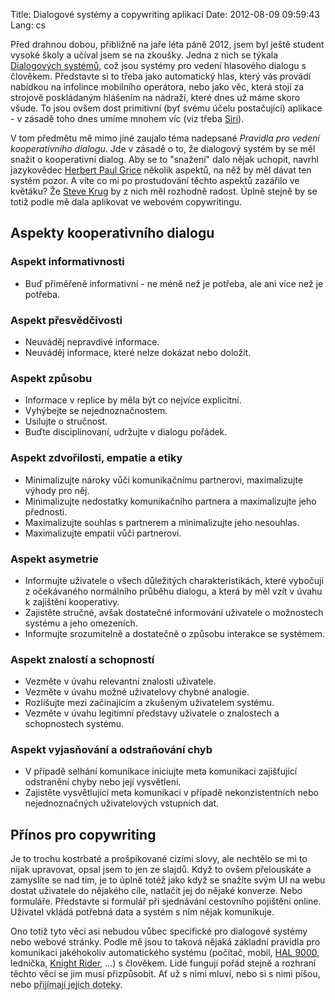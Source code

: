 Title: Dialogové systémy a copywriting aplikací
Date: 2012-08-09 09:59:43
Lang: cs

Před drahnou dobou, přibližně na jaře léta páně 2012, jsem byl ještě student vysoké školy a učíval jsem se na zkoušky. Jedna z nich se týkala [Dialogových systémů](https://is.muni.cz/auth/predmet/fi/jaro2012/PA156), což jsou systémy pro vedení hlasového dialogu s člověkem. Představte si to třeba jako automatický hlas, který vás provádí nabídkou na infolince mobilního operátora, nebo jako věc, která stojí za strojově poskládaným hlášením na nádraží, které dnes už máme skoro všude. To jsou ovšem dost primitivní (byť svému účelu postačující) aplikace - v zásadě toho dnes umíme mnohem víc (viz třeba [Siri](https://www.apple.com/iphone/features/siri.html)).

V tom předmětu mě mimo jiné zaujalo téma nadepsané _Pravidla pro vedení kooperativního dialogu_. Jde v zásadě o to, že dialogový systém by se měl snažit o kooperativní dialog. Aby se to "snažení" dalo nějak uchopit, navrhl jazykovědec [Herbert Paul Grice](https://en.wikipedia.org/wiki/Paul_Grice) několik aspektů, na něž by měl dávat ten systém pozor. A víte co mi po prostudování těchto aspektů zazářilo ve květáku? Že [Steve Krug](http://www.amazon.com/Dont-Make-Me-Think-Usability/dp/0321344758) by z nich měl rozhodně radost. Úplně stejně by se totiž podle mě dala aplikovat ve webovém copywritingu.

## Aspekty kooperativního dialogu

### Aspekt informativnosti

- Buď přiměřeně informativní - ne méně než je potřeba, ale ani více než je potřeba.

### Aspekt přesvědčivosti

- Neuváděj nepravdivé informace.
- Neuváděj informace, které nelze dokázat nebo doložit.

### Aspekt způsobu

- Informace v replice by měla být co nejvíce explicitní.
- Vyhýbejte se nejednoznačnostem.
- Usilujte o stručnost.
- Buďte disciplinovaní, udržujte v dialogu pořádek.

### Aspekt zdvořilosti, empatie a etiky

- Minimalizujte nároky vůči komunikačnímu partnerovi, maximalizujte výhody pro něj.
- Minimalizujte nedostatky komunikačního partnera a maximalizujte jeho přednosti.
- Maximalizujte souhlas s partnerem a minimalizujte jeho nesouhlas.
- Maximalizujte empatii vůči partnerovi.

### Aspekt asymetrie

- Informujte uživatele o všech důležitých charakteristikách, které vybočují z očekávaného normálního průběhu dialogu, a která by měl vzít v úvahu k zajištění kooperativy.
- Zajistěte stručné, avšak dostatečné informování uživatele o možnostech systému a jeho omezeních.
- Informujte srozumitelně a dostatečně o způsobu interakce se systémem.

### Aspekt znalostí a schopností

- Vezměte v úvahu relevantní znalosti uživatele.
- Vezměte v úvahu možné uživatelovy chybné analogie.
- Rozlišujte mezi začínajícím a zkušeným uživatelem systému.
- Vezměte v úvahu legitimní představy uživatele o znalostech a schopnostech systému.

### Aspekt vyjasňování a odstraňování chyb

- V případě selhání komunikace iniciujte meta komunikaci zajišťující odstranění chyby nebo její vysvětlení.
- Zajistěte vysvětlující meta komunikaci v případě nekonzistentních nebo nejednoznačných uživatelových vstupních dat.

## Přínos pro copywriting

Je to trochu kostrbaté a prošpikované cizími slovy, ale nechtělo se mi to nijak upravovat, opsal jsem to jen ze slajdů. Když to ovšem přelouskáte a zamyslíte se nad tím, je to úplně totéž jako když se snažíte svým UI na webu dostat uživatele do nějakého cíle, natlačit jej do nějaké konverze. Nebo formuláře. Představte si formulář při sjednávání cestovního pojištění online. Uživatel vkládá potřebná data a systém s ním nějak komunikuje.

Ono totiž tyto věci asi nebudou vůbec specifické pro dialogové systémy nebo webové stránky. Podle mě jsou to taková nějaká základní pravidla pro komunikaci jakéhokoliv automatického systému (počítač, mobil, [HAL 9000](https://en.wikipedia.org/wiki/HAL_9000), lednička, [Knight Rider](https://en.wikipedia.org/wiki/Knight_Rider_%281982_TV_series%29), ...) s člověkem. Lidé fungují pořád stejně a rozhraní těchto věcí se jim musí přizpůsobit. Ať už s nimi mluví, nebo si s nimi píšou, nebo <abbr title="to jsem ale dnes skončil poeticky, co?">přijímají jejich doteky</abbr>.

